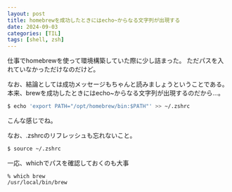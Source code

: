 ```yaml
---
layout: post
title: homebrewを成功したときにはecho~からなる文字列が出現する
date: 2024-09-03
categories: [TIL]
tags: [shell, zsh]
---
```


仕事でhomebrewを使って環境構築していた際に少し詰まった。
ただパスを入れていなかっただけなのだけど。

なお、結論としては成功メッセージもちゃんと読みましょうということである。
本来、brewを成功したときにはecho~からなる文字列が出現するのだから...。

```bash
$ echo 'export PATH="/opt/homebrew/bin:$PATH"' >> ~/.zshrc
```

こんな感じでね。

なお、.zshrcのリフレッシュも忘れないこと。

```bash
$ source ~/.zshrc
```

一応、whichでパスを確認しておくのも大事

```shell
% which brew
/usr/local/bin/brew
```